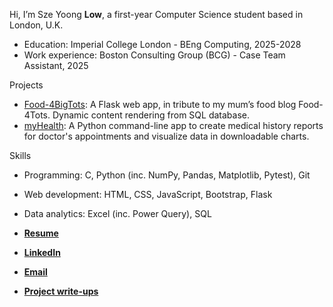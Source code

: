 Hi, I’m Sze Yoong **Low**, a first-year Computer Science student based in London, U.K.

- Education: Imperial College London - BEng Computing, 2025-2028
- Work experience: Boston Consulting Group (BCG) - Case Team Assistant, 2025

Projects
- [Food-4BigTots](https://github.com/sy8low/Food-4BigTots): A Flask web app, in tribute to my mum’s food blog Food-4Tots. Dynamic content rendering from SQL database.
- [myHealth](https://github.com/sy8low/myHealth): A Python command-line app to create medical history reports for doctor's appointments and visualize data in downloadable charts.

Skills
- Programming: C, Python (inc. NumPy, Pandas, Matplotlib, Pytest), Git
- Web development: HTML, CSS, JavaScript, Bootstrap, Flask
- Data analytics: Excel (inc. Power Query), SQL

- **[Resume](https://drive.google.com/file/d/1RaGUVoyZhPgEx80v79AOLrs1lj8FtS4Q/view?usp=sharing)**
- **[LinkedIn](https://www.linkedin.com/in/sze-yoong-low-b52438210/)**
- **[Email](mailto:low.szeyoong@gmail.com)**
- **[Project write-ups](https://drive.google.com/drive/folders/1SNn-D9br31h6yD-9IPI1dQJPYaSt366m?usp=drive_link)**

<!---
sy8low/sy8low is a ✨ special ✨ repository because its `README.md` (this file) appears on your GitHub profile.
You can click the Preview link to take a look at your changes.
--->
